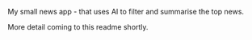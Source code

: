 My small news app - that uses AI to filter and summarise the top news.

More detail coming to this readme shortly.
